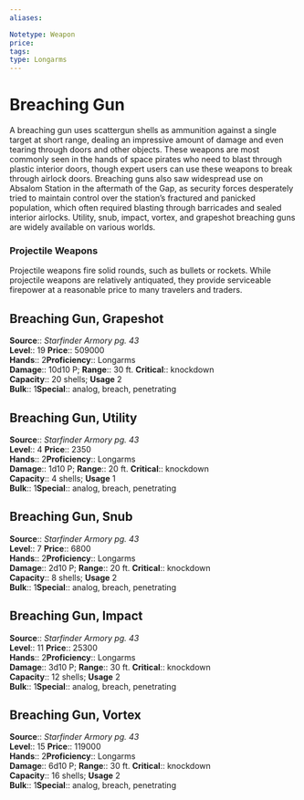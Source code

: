 ```yaml
---
aliases: 

Notetype: Weapon
price: 
tags: 
type: Longarms
---
```


# Breaching Gun

A breaching gun uses scattergun shells as ammunition against a single target at short range, dealing an impressive amount of damage and even tearing through doors and other objects. These weapons are most commonly seen in the hands of space pirates who need to blast through plastic interior doors, though expert users can use these weapons to break through airlock doors. Breaching guns also saw widespread use on Absalom Station in the aftermath of the Gap, as security forces desperately tried to maintain control over the station’s fractured and panicked population, which often required blasting through barricades and sealed interior airlocks. Utility, snub, impact, vortex, and grapeshot breaching guns are widely available on various worlds.

### Projectile Weapons

Projectile weapons fire solid rounds, such as bullets or rockets. While projectile weapons are relatively antiquated, they provide serviceable firepower at a reasonable price to many travelers and traders.  

## Breaching Gun, Grapeshot

**Source**:: _Starfinder Armory pg. 43_  
**Level**:: 19
**Price**:: 509000  
**Hands**:: 2**Proficiency**:: Longarms  
**Damage**:: 10d10 P; 
**Range**:: 30 ft.
**Critical**:: knockdown  
**Capacity**:: 20 shells; **Usage** 2  
**Bulk**:: 1**Special**:: analog, breach, penetrating

## Breaching Gun, Utility

**Source**:: _Starfinder Armory pg. 43_  
**Level**:: 4
**Price**:: 2350  
**Hands**:: 2**Proficiency**:: Longarms  
**Damage**:: 1d10 P; 
**Range**:: 20 ft.
**Critical**:: knockdown  
**Capacity**:: 4 shells; **Usage** 1  
**Bulk**:: 1**Special**:: analog, breach, penetrating

## Breaching Gun, Snub

**Source**:: _Starfinder Armory pg. 43_  
**Level**:: 7
**Price**:: 6800  
**Hands**:: 2**Proficiency**:: Longarms  
**Damage**:: 2d10 P; 
**Range**:: 20 ft.
**Critical**:: knockdown  
**Capacity**:: 8 shells; **Usage** 2  
**Bulk**:: 1**Special**:: analog, breach, penetrating

## Breaching Gun, Impact

**Source**:: _Starfinder Armory pg. 43_  
**Level**:: 11
**Price**:: 25300  
**Hands**:: 2**Proficiency**:: Longarms  
**Damage**:: 3d10 P; 
**Range**:: 30 ft.
**Critical**:: knockdown  
**Capacity**:: 12 shells; **Usage** 2  
**Bulk**:: 1**Special**:: analog, breach, penetrating

## Breaching Gun, Vortex

**Source**:: _Starfinder Armory pg. 43_  
**Level**:: 15
**Price**:: 119000  
**Hands**:: 2**Proficiency**:: Longarms  
**Damage**:: 6d10 P; 
**Range**:: 30 ft.
**Critical**:: knockdown  
**Capacity**:: 16 shells; **Usage** 2  
**Bulk**:: 1**Special**:: analog, breach, penetrating

